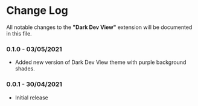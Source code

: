# Change Log

All notable changes to the **"Dark Dev View"** extension will be documented in this file.

### 0.1.0 - 03/05/2021
- Added new version of Dark Dev View theme with purple background shades.

### 0.0.1 - 30/04/2021
- Initial release
